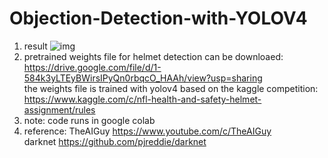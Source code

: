 # Objection-Detection-with-YOLOV4
1. result
![img](https://github.com/gaoyuindeu/Objection-Detection-with-YOLOV4/blob/main/football.gif)
3. pretrained weights file for helmet detection can be downloaed: https://drive.google.com/file/d/1-584k3yLTEyBWirsIPyQn0rbqcO_HAAh/view?usp=sharing<br>
the weights file is trained with yolov4 based on the kaggle competition: https://www.kaggle.com/c/nfl-health-and-safety-helmet-assignment/rules
3. note: code runs in google colab
4. reference: 
TheAIGuy https://www.youtube.com/c/TheAIGuy<br>
darknet https://github.com/pjreddie/darknet<br>
